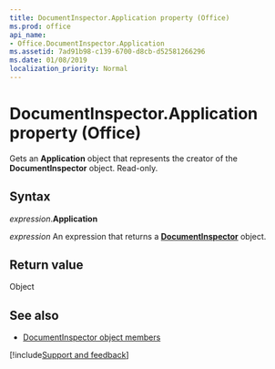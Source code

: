 ```yaml
---
title: DocumentInspector.Application property (Office)
ms.prod: office
api_name:
- Office.DocumentInspector.Application
ms.assetid: 7ad91b98-c139-6700-d8cb-d52581266296
ms.date: 01/08/2019
localization_priority: Normal
---
```



# DocumentInspector.Application property (Office)

Gets an **Application** object that represents the creator of the **DocumentInspector** object. Read-only.


## Syntax

_expression_.**Application**

_expression_ An expression that returns a **[DocumentInspector](Office.DocumentInspector.md)** object.


## Return value

Object


## See also

- [DocumentInspector object members](overview/library-reference/documentinspector-members-office.md)

[!include[Support and feedback](~/includes/feedback-boilerplate.md)]